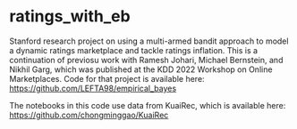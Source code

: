 # ratings_with_eb
Stanford research project on using a multi-armed bandit approach to model a dynamic ratings marketplace and tackle ratings inflation. This is a continuation of previosu work with Ramesh Johari, Michael Bernstein, and Nikhil Garg, which was published at the KDD 2022 Workshop on Online Marketplaces. Code for that project is available here: https://github.com/LEFTA98/empirical_bayes

The notebooks in this code use data from KuaiRec, which is available here: https://github.com/chongminggao/KuaiRec

